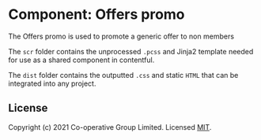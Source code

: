 # Component: Offers promo
The Offers promo is used to promote a generic offer to non members

The `scr` folder contains the unprocessed `.pcss` and Jinja2 template needed for use as a shared component in contentful.

The `dist` folder contains the outputted `.css` and static `HTML` that can be integrated into any project.




## License
Copyright (c) 2021 Co-operative Group Limited.
Licensed [MIT](https://github.com/coopdigital/coop-frontend/blob/master/LICENSE).

